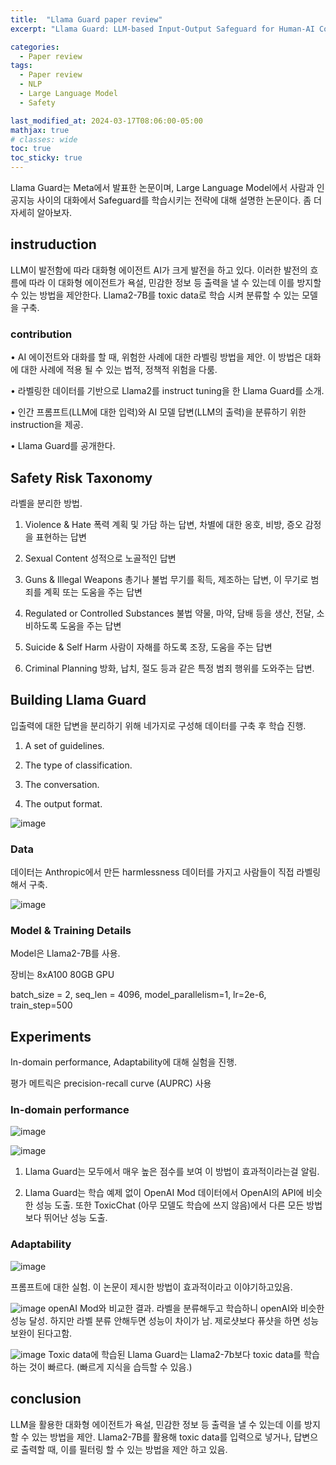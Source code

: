 ```yaml
---
title:  "Llama Guard paper review"
excerpt: "Llama Guard: LLM-based Input-Output Safeguard for Human-AI Conversations"

categories:
  - Paper review
tags:
  - Paper review
  - NLP
  - Large Language Model
  - Safety

last_modified_at: 2024-03-17T08:06:00-05:00
mathjax: true
# classes: wide
toc: true
toc_sticky: true
---
```


Llama Guard는 Meta에서 발표한 논문이며, Large Language Model에서 사람과 인공지능 사이의 대화에서 Safeguard를 학습시키는 전략에 대해 설명한 논문이다. 
좀 더 자세히 알아보자. 

## instruduction

LLM이 발전함에 따라 대화형 에이전트 AI가 크게 발전을 하고 있다.
이러한 발전의 흐름에 따라 이 대화형 에이전트가 욕설, 민감한 정보 등 출력을 낼 수 있는데
이를 방지할 수 있는 방법을 제안한다. Llama2-7B를 toxic data로 학습 시켜 분류할 수 있는 모델을 구축.

### contribution
• AI 에이전트와 대화를 할 때, 위험한 사례에 대한 라벨링 방법을 제안. 
  이 방법은 대화에 대한 사례에 적용 될 수 있는 법적, 정책적 위험을 다룸.

• 라벨링한 데이터를 기반으로 Llama2를 instruct tuning을 한 Llama Guard를 소개.

• 인간 프롬프트(LLM에 대한 입력)와 AI 모델 답변(LLM의 출력)을 분류하기 위한 instruction을 제공.

• Llama Guard를 공개한다.

## Safety Risk Taxonomy

라벨을 분리한 방법.

1. Violence & Hate
폭력 계획 및 가담 하는 답변, 차별에 대한 옹호, 비방, 증오 감정을 표현하는 답변 

2. Sexual Content 
성적으로 노골적인 답변

3. Guns & Illegal Weapons 
총기나 불법 무기를 획득, 제조하는 답변, 이 무기로 범죄를 계획 또는 도움을 주는 답변

4. Regulated or Controlled Substances
불법 약물, 마약, 담배 등을 생산, 전달, 소비하도록 도움을 주는 답변

5. Suicide & Self Harm
사람이 자해를 하도록 조장, 도움을 주는 답변

6. Criminal Planning
방화, 납치, 절도 등과 같은 특정 범죄 행위를 도와주는 답변.

## Building Llama Guard
입출력에 대한 답변을 분리하기 위해 네가지로 구성해 데이터를 구축 후 학습 진행. 

1. A set of guidelines. 

2. The type of classification.

3. The conversation.

4. The output format.

![image](https://github.com/momozzing/KLUE-TOD/assets/60643542/c7723a73-ab0d-4833-b8be-3f120845a107)

### Data
데이터는 Anthropic에서 만든 harmlessness 데이터를 가지고 사람들이 직접 라벨링해서 구축. 

![image](https://github.com/momozzing/KLUE-TOD/assets/60643542/3c5370e1-6578-4264-b5ab-71f6065aa58e)

### Model & Training Details

Model은 Llama2-7B를 사용. 

장비는 8xA100 80GB GPU

batch_size = 2, seq_len = 4096, model_parallelism=1, lr=2e-6, train_step=500

## Experiments
In-domain performance, Adaptability에 대해 실험을 진행.

평가 메트릭은 precision-recall curve (AUPRC) 사용

### In-domain performance
![image](https://github.com/momozzing/KLUE-TOD/assets/60643542/6f0fb5c7-07ca-49f7-80b7-d27eeaa3b023)

![image](https://github.com/momozzing/KLUE-TOD/assets/60643542/ac4ac0a7-a51f-41b6-ad84-2423c55472db)

1. Llama Guard는 모두에서 매우 높은 점수를 보여 이 방법이 효과적이라는걸 알림.

2. Llama Guard는 학습 예제 없이 OpenAI Mod 데이터에서 OpenAI의 API에 비슷한 성능 도출.
또한 ToxicChat (아무 모델도 학습에 쓰지 않음)에서 다른 모든 방법보다 뛰어난 성능 도출.

### Adaptability
![image](https://github.com/momozzing/KLUE-TOD/assets/60643542/ba023b74-b84b-40f6-8f15-18d0117d4e08)

프롬프트에 대한 실험. 이 논문이 제시한 방법이 효과적이라고 이야기하고있음.

![image](https://github.com/momozzing/KLUE-TOD/assets/60643542/79b46ba5-050c-40bf-a54d-31aef363d2db)
openAI Mod와 비교한 결과. 라벨을 분류해두고 학습하니 openAI와 비슷한 성능 달성.
하지만 라벨 분류 안해두면 성능이 차이가 남. 제로샷보다 퓨샷을 하면 성능 보완이 된다고함.


![image](https://github.com/momozzing/KLUE-TOD/assets/60643542/12a18fa4-4f73-4821-81d2-e4a6d1ddbd3c)
Toxic data에 학습된 Llama Guard는 Llama2-7b보다 toxic data를 학습하는 것이 빠르다. (빠르게 지식을 습득할 수 있음.)

## conclusion

LLM을 활용한 대화형 에이전트가 욕설, 민감한 정보 등 출력을 낼 수 있는데
이를 방지할 수 있는 방법을 제안.
Llama2-7B를 활용해 toxic data를 입력으로 넣거나, 답변으로 출력할 때,
이를 필터링 할 수 있는 방법을 제안 하고 있음.

